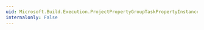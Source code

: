 ```yaml
---
uid: Microsoft.Build.Execution.ProjectPropertyGroupTaskPropertyInstance.Condition
internalonly: False
---
```

